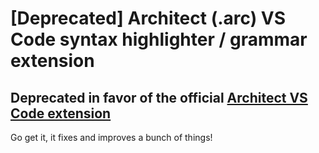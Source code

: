 # [Deprecated] Architect (.arc) VS Code syntax highlighter / grammar extension

## Deprecated in favor of the official [Architect VS Code extension](https://marketplace.visualstudio.com/items?itemName=architect.architect)

Go get it, it fixes and improves a bunch of things!
